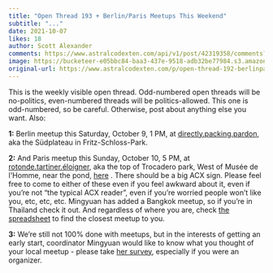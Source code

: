 ```yaml
---
title: "Open Thread 193 + Berlin/Paris Meetups This Weekend"
subtitle: "..."
date: 2021-10-07
likes: 18
author: Scott Alexander
comments: https://www.astralcodexten.com/api/v1/post/42319358/comments?&all_comments=true
image: https://bucketeer-e05bbc84-baa3-437e-9518-adb32be77984.s3.amazonaws.com/public/images/b5d16e6c-700f-4a01-9b88-e172854c41e1_1113x701.png
original-url: https://www.astralcodexten.com/p/open-thread-192-berlinparis-meetups
---
```

This is the weekly visible open thread. Odd-numbered open threads will be no-politics, even-numbered threads will be politics-allowed. This one is odd-numbered, so be careful. Otherwise, post about anything else you want. Also:

**1:** Berlin meetup this Saturday, October 9, 1 PM, at [directly.packing.pardon](https://w3w.co/directly.packing.pardon), aka the Südplateau in Fritz-Schloss-Park.

**2:** And Paris meetup this Sunday, October 10, 5 PM, at [rotonde.tartiner.éloigner](https://what3words.com/rotonde.tartiner.%C3%A9loigner), aka the top of Trocadero park, West of Musée de l'Homme, near the pond, [here](https://goo.gl/maps/e6x139yMRQyMBa5p8) . There should be a big ACX sign. Please feel free to come to either of these even if you feel awkward about it, even if you’re not “the typical ACX reader”, even if you’re worried people won’t like you, etc, etc, etc. Mingyuan has added a Bangkok meetup, so if you’re in Thailand check it out. And regardless of where you are, check [the spreadsheet](https://docs.google.com/spreadsheets/d/e/2PACX-1vTsSMKpBkT5y4yOIcUYqKGzuyZ7jdZTKSrp-bASqY6Y5VV0ta6_hNwVWWMI2wQDzj21TaA4lMS-KSio/pubhtml) to find the closest meetup to you.

**3:** We’re still not 100% done with meetups, but in the interests of getting an early start, coordinator Mingyuan would like to know what you thought of your local meetup - please take [her survey](https://docs.google.com/forms/d/e/1FAIpQLSfLbWA3EOB28HT3xl2O_SX5OkvJBPwqfCi7ptIo2yVgWV5uoA/viewform), especially if you were an organizer.
